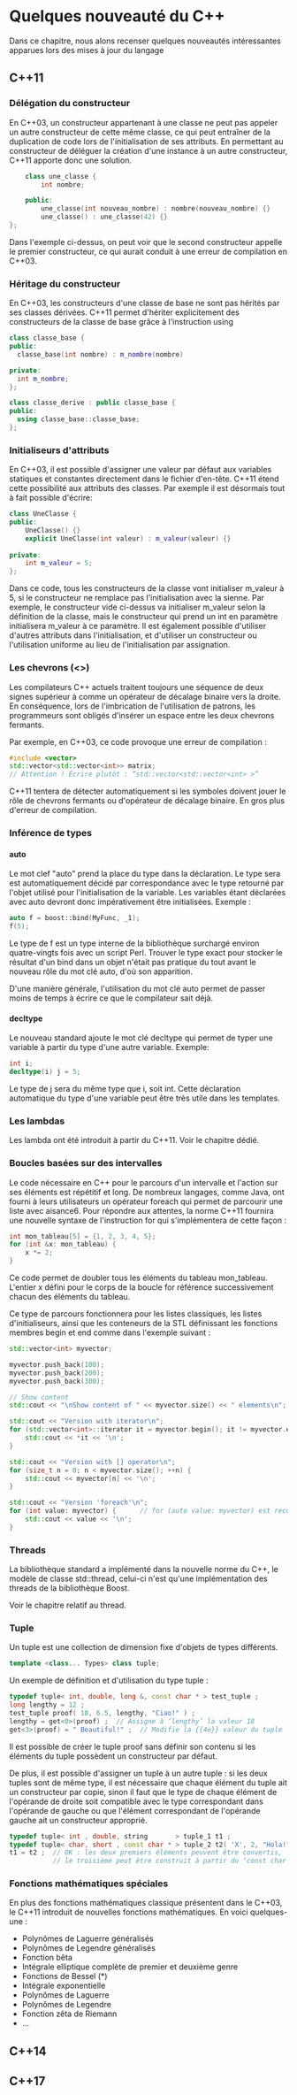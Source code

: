 # Quelques nouveauté du C++

Dans ce chapitre, nous alons recenser quelques nouveautés intéressantes apparues lors des mises à jour du langage

## C++11

### Délégation du constructeur

En C++03, un constructeur appartenant à une classe ne peut pas appeler un autre constructeur de cette même classe, ce qui peut entraîner de la duplication de code lors de l'initialisation de ses attributs. En permettant au constructeur de déléguer la création d'une instance à un autre constructeur, C++11 apporte donc une solution.

``` c++
    class une_classe {
        int nombre;

    public:
        une_classe(int nouveau_nombre) : nombre(nouveau_nombre) {}
        une_classe() : une_classe(42) {}
};
```
Dans l'exemple ci-dessus, on peut voir que le second constructeur appelle le premier constructeur, ce qui aurait conduit à une erreur de compilation en C++03.

### Héritage du constructeur

En C++03, les constructeurs d'une classe de base ne sont pas hérités par ses classes dérivées. C++11 permet d'hériter explicitement des constructeurs de la classe de base grâce à l'instruction using

``` c++
class classe_base {
public:
  classe_base(int nombre) : m_nombre(nombre)

private:
  int m_nombre;
};

class classe_derive : public classe_base {
public:
  using classe_base::classe_base;
};
```
### Initialiseurs d'attributs

En C++03, il est possible d'assigner une valeur par défaut aux variables statiques et constantes directement dans le fichier d'en-tête. C++11 étend cette possibilité aux attributs des classes. Par exemple il est désormais tout à fait possible d'écrire:

``` c++
class UneClasse {
public:
    UneClasse() {}
    explicit UneClasse(int valeur) : m_valeur(valeur) {}
    
private:
    int m_valeur = 5;
};
``` 
Dans ce code, tous les constructeurs de la classe vont initialiser m_valeur à 5, si le constructeur ne remplace pas l'initialisation avec la sienne. Par exemple, le constructeur vide ci-dessus va initialiser m_valeur selon la définition de la classe, mais le constructeur qui prend un int en paramètre initialisera m_valeur à ce paramètre. Il est également possible d'utiliser d'autres attributs dans l'initialisation, et d'utiliser un constructeur ou l'utilisation uniforme au lieu de l'initialisation par assignation.

### Les chevrons (<>)

Les compilateurs C++ actuels traitent toujours une séquence de deux signes supérieur à comme un opérateur de décalage binaire vers la droite. En conséquence, lors de l'imbrication de l'utilisation de patrons, les programmeurs sont obligés d'insérer un espace entre les deux chevrons fermants.

Par exemple, en C++03, ce code provoque une erreur de compilation :

``` c++
#include <vector>
std::vector<std::vector<int>> matrix;
// Attention ! Écrire plutôt : “std::vector<std::vector<int> >”
``` 
C++11 tentera de détecter automatiquement si les symboles doivent jouer le rôle de chevrons fermants ou d'opérateur de décalage binaire. En gros plus d'erreur de compilation.

### Inférence de types

#### auto

Le mot clef "auto" prend la place du type dans la déclaration. Le type sera est automatiquement décidé par correspondance avec le type retourné par l'objet utilisé pour l'initialisation de la variable. Les variables étant déclarées avec auto devront donc impérativement être initialisées. Exemple :

``` c++
auto f = boost::bind(MyFunc, _1);
f(5);
``` 

Le type de f est un type interne de la bibliothèque surchargé environ quatre-vingts fois avec un script Perl. Trouver le type exact pour stocker le résultat d'un bind dans un objet n'était pas pratique du tout avant le nouveau rôle du mot clé auto, d'où son apparition.

D'une manière générale, l'utilisation du mot clé auto permet de passer moins de temps à écrire ce que le compilateur sait déjà.

#### decltype

Le nouveau standard ajoute le mot clé decltype qui permet de typer une variable à partir du type d'une autre variable. Exemple:

``` c++
int i;
decltype(i) j = 5;
``` 

Le type de j sera du même type que i, soit int. Cette déclaration automatique du type d'une variable peut être très utile dans les templates.

### Les lambdas

Les lambda ont été introduit à partir du C++11. Voir le chapitre dédié.

### Boucles basées sur des intervalles

Le code nécessaire en C++ pour le parcours d'un intervalle et l'action sur ses éléments est répétitif et long. De nombreux langages, comme Java, ont fourni à leurs utilisateurs un opérateur foreach qui permet de parcourir une liste avec aisance6. Pour répondre aux attentes, la norme C++11 fournira une nouvelle syntaxe de l'instruction for qui s'implémentera de cette façon :

``` c++
int mon_tableau[5] = {1, 2, 3, 4, 5};
for (int &x: mon_tableau) {
    x *= 2;
}
``` 
Ce code permet de doubler tous les éléments du tableau mon_tableau. L'entier x défini pour le corps de la boucle for référence successivement chacun des éléments du tableau.

Ce type de parcours fonctionnera pour les listes classiques, les listes d'initialiseurs, ainsi que les conteneurs de la STL définissant les fonctions membres begin et end comme dans l'exemple suivant :

``` c++
std::vector<int> myvector;

myvector.push_back(100);
myvector.push_back(200);
myvector.push_back(300);

// Show content
std::cout << "\nShow content of " << myvector.size() << " elements\n";

std::cout << "Version with iterator\n";
for (std::vector<int>::iterator it = myvector.begin(); it != myvector.end(); ++it) {
    std::cout << *it << '\n';
}

std::cout << "Version with [] operator\n";
for (size_t n = 0; n < myvector.size(); ++n) {
    std::cout << myvector[n] << '\n';
}

std::cout << "Version 'foreach'\n";
for (int value: myvector) {      // for (auto value: myvector) est recommandé car aucune ambiguïté 
    std::cout << value << '\n';
}
``` 

### Threads

La bibliothèque standard a implémenté dans la nouvelle norme du C++, le modèle de classe std::thread, celui-ci n'est qu'une implémentation des threads de la bibliothèque Boost. 

Voir le chapitre relatif au thread.

### Tuple

Un tuple est une collection de dimension fixe d'objets de types différents. 

``` c++
template <class... Types> class tuple;
``` 

Un exemple de définition et d'utilisation du type tuple :

``` c++
typedef tuple< int, double, long &, const char * > test_tuple ;
long lengthy = 12 ;
test_tuple proof( 18, 6.5, lengthy, "Ciao!" ) ;
lengthy = get<0>(proof) ;  // Assigne à ‘lengthy’ la valeur 18
get<3>(proof) = " Beautiful!" ;  // Modifie la {{4e}} valeur du tuple
``` 

Il est possible de créer le tuple proof sans définir son contenu si les éléments du tuple possèdent un constructeur par défaut. 

De plus, il est possible d'assigner un tuple à un autre tuple : si les deux tuples sont de même type, il est nécessaire que chaque élément du tuple ait un constructeur par copie, sinon il faut que le type de chaque élément de l'opérande de droite soit compatible avec le type correspondant dans l'opérande de gauche ou que l'élément correspondant de l'opérande gauche ait un constructeur approprié.

``` c++
typedef tuple< int , double, string       > tuple_1 t1 ;
typedef tuple< char, short , const char * > tuple_2 t2( 'X', 2, "Hola!" ) ;
t1 = t2 ;  // OK : les deux premiers éléments peuvent être convertis,
           // le troisième peut être construit à partir du ‘const char *’.
``` 

### Fonctions mathématiques spéciales

En plus des fonctions mathématiques classique présentent dans le C++03, le C++11 introduit de nouvelles fonctions mathématiques. En voici quelques-une :
* Polynômes de Laguerre généralisés
* Polynômes de Legendre généralisés
* Fonction bêta
* Intégrale elliptique complète de premier et deuxième genre
* Fonctions de Bessel (*)
* Intégrale exponentielle
* Polynômes de Laguerre
* Polynômes de Legendre
* Fonction zêta de Riemann
* ...

## C++14


## C++17


